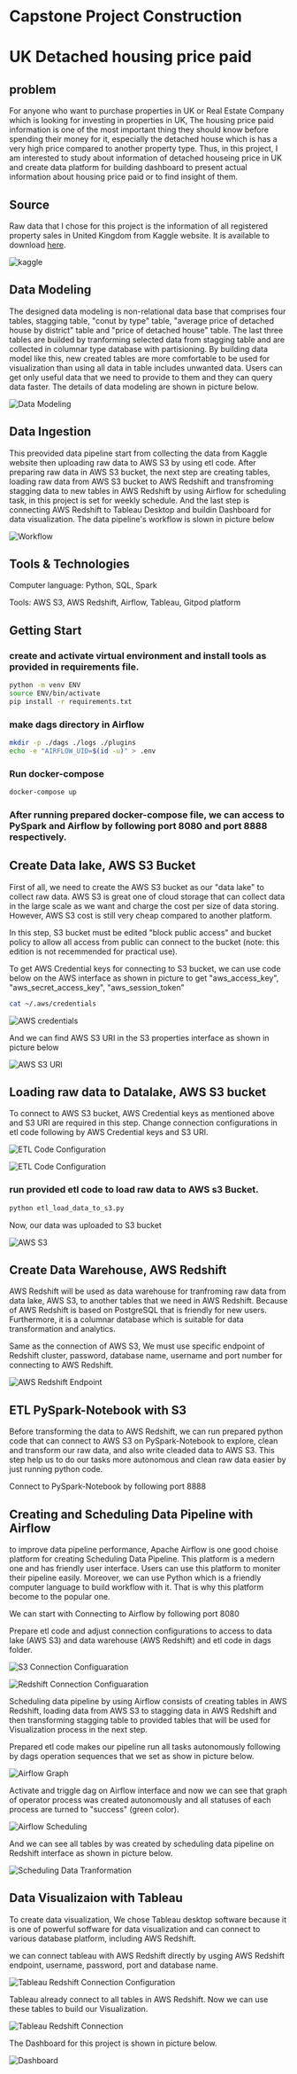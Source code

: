 # Capstone Project Construction

# UK Detached housing price paid

## problem
For anyone who want to purchase properties in UK or Real Estate Company which is looking for investing in properties in UK, The housing price paid information is one of the most important thing they should know before spending their money for it, especially the detached house which is has a very high price compared to another property type. Thus, in this project, I am interested to study about information of detached houseing price in UK and create data platform for building dashboard to present actual information about housing price paid or to find insight of them. 


## Source

Raw data that I chose for this project is the information of all registered property sales in United Kingdom from Kaggle website. It is available to download [here](https://www.kaggle.com/datasets/hm-land-registry/uk-housing-prices-paid).

![kaggle](pictures/data_from_kaggle.jpg)


## Data Modeling
The designed data modeling is non-relational data base that comprises four tables, stagging table, "conut by type" table, "average price of detached house by district" table and "price of detached house" table. The last three tables are builded by tranforming selected data from stagging table and are collected in columnar type database with partisioning. By building data model like this, new created tables are more comfortable to be used for visualization than using all data in table includes unwanted data. Users can get only useful data that we need to provide to them and they can query data faster. The details of data modeling are shown in picture below.

![Data Modeling](pictures/data_modeling.jpg)


## Data Ingestion
This preovided data pipeline start from collecting the data from Kaggle website then uploading raw data to AWS S3 by using etl code. After preparing raw data in AWS S3 bucket, the next step are creating tables, loading raw data from AWS S3 bucket to AWS Redshift and transfroming stagging data to new tables in AWS Redshift by using Airflow for scheduling task, in this project is set for weekly schedule. And the last step is connecting AWS Redshift to Tableau Desktop and buildin Dashboard for data visualization. The data pipeline's workflow is slown in picture below

![Workflow](pictures/workflow.jpg)


## Tools & Technologies
Computer language: Python, SQL, Spark

Tools: AWS S3, AWS Redshift, Airflow, Tableau, Gitpod platform


## Getting Start

### create and activate virtual environment and install tools as provided in requirements file.

```sh
python -m venv ENV
source ENV/bin/activate
pip install -r requirements.txt
```

### make dags directory in Airflow

```sh
mkdir -p ./dags ./logs ./plugins
echo -e "AIRFLOW_UID=$(id -u)" > .env
```

### Run docker-compose 

```sh
docker-compose up
```

### After running prepared docker-compose file, we can access to PySpark and Airflow by following port 8080 and port 8888 respectively.

## Create Data lake, AWS S3 Bucket

First of all, we need to create the AWS S3 bucket as our "data lake" to collect raw data. AWS S3 is great one of cloud storage that can collect data in the large scale as we want and charge the cost per size of data storing. However, AWS S3 cost is still very cheap compared to another platform.

In this step, S3 bucket must be edited "block public access" and bucket policy to allow all access from public can connect to the bucket (note: this edition is not recemmended for practical use).

To get AWS Credential keys for connecting to S3 bucket, we can use code below on the AWS interface as shown in picture to get "aws_access_key", "aws_secret_access_key", "aws_session_token"

```sh
cat ~/.aws/credentials
```
![AWS credentials](pictures/AWS_S3_Credentials_edited.jpg)

And we can find AWS S3 URI in the S3 properties interface as shown in picture below

![AWS S3 URI](pictures/AWS_S3_URI_edited.jpg)


## Loading raw data to Datalake, AWS S3 bucket
To connect to AWS S3 bucket, AWS Credential keys as mentioned above and S3 URI are required in this step. 
Change connection configurations in etl code following by AWS Credential keys and S3 URI.

![ETL Code Configuration](pictures/load_s3_configuration.jpg)

![ETL Code Configuration](pictures/load_s3_bucket_configuration.jpg)

### run provided etl code to load raw data to AWS s3 Bucket.

```sh
python etl_load_data_to_s3.py
```

Now, our data was uploaded to S3 bucket

![AWS S3](pictures/AWS_S3.jpg)


## Create Data Warehouse, AWS Redshift
AWS Redshift will be used as data warehouse for tranfroming raw data from data lake, AWS S3, to another tables that we need in AWS Redshift. Because of AWS Redshift is based on PostgreSQL that is friendly for new users. Furthermore, it is a columnar database which is suitable for data transformation and analytics.

Same as the connection of AWS S3, We must use specific endpoint of Redshift cluster, password, database name, username and port number for connecting to AWS Redshift.

![AWS Redshift Endpoint](pictures/AWS_Redshift_edited.jpg)


## ETL PySpark-Notebook with S3
Before transforming the data to AWS Redshift, we can run prepared python code that can connect to AWS S3 on PySpark-Notebook to explore, clean and transform our raw data, and also write cleaded data to AWS S3. This step help us to do our tasks more autonomous and clean raw data easier by just running python code.

Connect to PySpark-Notebook by following port 8888


## Creating and Scheduling Data Pipeline with Airflow

to improve data pipeline performance, Apache Airflow is one good choise platform for creating Scheduling Data Pipeline. This platform is a medern one and has friendly user interface. Users can use this platform to moniter their pipeline easily. Moreover, we can use Python which is a friendly computer language to build workflow with it. That is why this platform become to the popular one.

We can start with Connecting to Airflow by following port 8080

Prepare etl code and adjust connection configurations to access to data lake (AWS S3) and data warehouse (AWS Redshift) and etl code in dags folder.

![S3 Connection Configuaration](pictures/etl_s3_configuration.jpg)

![Redshift Connection Configuaration](pictures/etl_redshift_configuration.jpg)

Scheduling data pipeline by using Airflow consists of creating tables in AWS Redshift, loading data from AWS S3 to stagging data in AWS Redshift and then transforming stagging table to provided tables that will be used for Visualization process in the next step.

Prepared etl code makes our pipeline run all tasks autonomously following by dags operation sequences that we set as show in picture below.

![Airflow Graph](pictures/Airflow_Graph.jpg)

Activate and triggle dag on Airflow interface and now we can see that graph of operator process was created autonomously and all statuses of each process are turned to "success" (green color).

![Airflow Scheduling](pictures/Airflow_Trigger.jpg)

And we can see all tables by was created by scheduling data pipeline on Redshift interface as shown in picture below.

![Scheduling Data Tranformation](pictures/Transfrom_Data.jpg)


## Data Visualizaion with Tableau
To create data visualization, We chose Tableau desktop software because it is one of powerful soffware for data visualization and can connect to various database platform, including AWS Redshift.

we can connect tableau with AWS Redshift directly by usging AWS Redshift endpoint, username, password, port and database name.

![Tableau Redshift Connection Configuration](pictures/Tableau_Redshift_Connection_Configuration.jpg)

Tableau already connect to all tables in AWS Redshift. Now we can use these tables to build our Visualization.

![Tableau Redshift Connection](pictures/Tableau_Redshift_Connection.jpg)

The Dashboard for this project is shown in picture below.

![Dashboard](pictures/Dashboard.jpg)